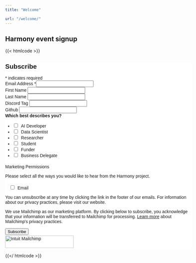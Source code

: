 ```yaml
---
title: "Welcome"

url: "/welcome/"
---
```



## Harmony event signup

{{< htmlcode >}}
<div id="mc_embed_shell">
      <link href="//cdn-images.mailchimp.com/embedcode/classic-061523.css" rel="stylesheet" type="text/css">
  <style type="text/css">
        #mc_embed_signup{background:#fff; false;clear:left; font:14px Helvetica,Arial,sans-serif; width: 600px;}
        /* Add your own Mailchimp form style overrides in your site stylesheet or in this style block.
           We recommend moving this block and the preceding CSS link to the HEAD of your HTML file. */
</style><style type="text/css">
        #mc-embedded-subscribe-form input[type=checkbox]{display: inline; width: auto;margin-right: 10px;}
#mergeRow-gdpr {margin-top: 20px;}
#mergeRow-gdpr fieldset label {font-weight: normal;}
#mc-embedded-subscribe-form .mc_fieldset{border:none;min-height: 0px;padding-bottom:0px;}
</style>
<div id="mc_embed_signup">
    <form action="https://harmonydata.us21.list-manage.com/subscribe/post?u=6c600b2de0b9678055c62637f&amp;id=32eadfb37e&amp;v_id=404&amp;f_id=000483e6f0" method="post" id="mc-embedded-subscribe-form" name="mc-embedded-subscribe-form" class="validate" target="_blank">
        <div id="mc_embed_signup_scroll"><h2>Subscribe</h2>
            <div class="indicates-required"><span class="asterisk">*</span> indicates required</div>
            <div class="mc-field-group"><label for="mce-EMAIL">Email Address <span class="asterisk">*</span></label><input type="email" name="EMAIL" class="required email" id="mce-EMAIL" required="" value=""></div><div class="mc-field-group"><label for="mce-FNAME">First Name </label><input type="text" name="FNAME" class=" text" id="mce-FNAME" value=""></div><div class="mc-field-group"><label for="mce-LNAME">Last Name </label><input type="text" name="LNAME" class=" text" id="mce-LNAME" value=""></div><div class="mc-field-group"><label for="mce-MMERGE6">Discord Tag </label><input type="text" name="MMERGE6" class=" text" id="mce-MMERGE6" value=""></div><div class="mc-field-group"><label for="mce-MMERGE10">Github </label><input type="text" name="MMERGE10" class=" text" id="mce-MMERGE10" value=""></div><div class="mc-field-group input-group"><strong>Which best describes you? </strong><ul><li><input type="checkbox" name="group[11835][1]" id="mce-group[11835]-11835-0" value=""><label for="mce-group[11835]-11835-0">AI Developer</label></li><li><input type="checkbox" name="group[11835][2]" id="mce-group[11835]-11835-1" value=""><label for="mce-group[11835]-11835-1">Data Scientist</label></li><li><input type="checkbox" name="group[11835][4]" id="mce-group[11835]-11835-2" value=""><label for="mce-group[11835]-11835-2">Researcher</label></li><li><input type="checkbox" name="group[11835][8]" id="mce-group[11835]-11835-3" value=""><label for="mce-group[11835]-11835-3">Student</label></li><li><input type="checkbox" name="group[11835][16]" id="mce-group[11835]-11835-4" value=""><label for="mce-group[11835]-11835-4">Funder</label></li><li><input type="checkbox" name="group[11835][32]" id="mce-group[11835]-11835-5" value=""><label for="mce-group[11835]-11835-5">Business Delegate</label></li></ul></div><div id="mergeRow-gdpr" class="mergeRow gdpr-mergeRow content__gdprBlock mc-field-group"><div class="content__gdpr"><label>Marketing Permissions</label><p>Please select all the ways you would like to hear from the Harmony project.</p><fieldset class="mc_fieldset gdprRequired mc-field-group" name="interestgroup_field"><label class="checkbox subfield" for="gdpr97683"><input type="checkbox" id="gdpr_97683" name="gdpr[97683]" class="gdpr" value="Y"><span>Email</span></label></fieldset><p>You can unsubscribe at any time by clicking the link in the footer of our emails. For information about our privacy practices, please visit our website.</p></div><div class="content__gdprLegal"><p>We use Mailchimp as our marketing platform. By clicking below to subscribe, you acknowledge that your information will be transferred to Mailchimp for processing. <a href="https://mailchimp.com/legal/terms">Learn more</a> about Mailchimp's privacy practices.</p></div></div>
<div hidden=""><input type="hidden" name="tags" value="3003175"></div>
        <div id="mce-responses" class="clear foot">
            <div class="response" id="mce-error-response" style="display: none;"></div>
            <div class="response" id="mce-success-response" style="display: none;"></div>
        </div>
    <div aria-hidden="true" style="position: absolute; left: -5000px;">
        /* real people should not fill this in and expect good things - do not remove this or risk form bot signups */
        <input type="text" name="b_6c600b2de0b9678055c62637f_32eadfb37e" tabindex="-1" value="">
    </div>
        <div class="optionalParent">
            <div class="clear foot">
                <input type="submit" name="subscribe" id="mc-embedded-subscribe" class="button" value="Subscribe">
                <p style="margin: 0px auto;"><a href="http://eepurl.com/iRn2e6" title="Mailchimp - email marketing made easy and fun"><span style="display: inline-block; background-color: transparent; border-radius: 4px;"><img class="refferal_badge" src="https://digitalasset.intuit.com/render/content/dam/intuit/mc-fe/en_us/images/intuit-mc-rewards-text-dark.svg" alt="Intuit Mailchimp" style="width: 220px; height: 40px; display: flex; padding: 2px 0px; justify-content: center; align-items: center;"></span></a></p>
            </div>
        </div>
    </div>
</form>
</div>
<script type="text/javascript" src="//s3.amazonaws.com/downloads.mailchimp.com/js/mc-validate.js"></script><script type="text/javascript">(function($) {window.fnames = new Array(); window.ftypes = new Array();fnames[0]='EMAIL';ftypes[0]='email';fnames[1]='FNAME';ftypes[1]='text';fnames[2]='LNAME';ftypes[2]='text';fnames[6]='MMERGE6';ftypes[6]='text';fnames[10]='MMERGE10';ftypes[10]='text';fnames[3]='ADDRESS';ftypes[3]='address';fnames[4]='PHONE';ftypes[4]='phone';fnames[5]='BIRTHDAY';ftypes[5]='birthday';fnames[7]='MMERGE7';ftypes[7]='text';fnames[8]='MMERGE8';ftypes[8]='text';fnames[9]='MMERGE9';ftypes[9]='text';fnames[11]='MMERGE11';ftypes[11]='text';}(jQuery));var $mcj = jQuery.noConflict(true);</script></div>



{{</ htmlcode >}}
